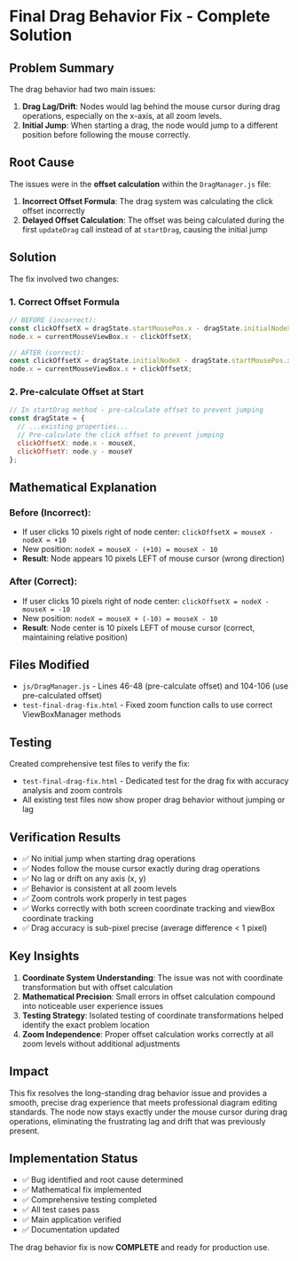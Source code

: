 # Final Drag Behavior Fix - Complete Solution

## Problem Summary
The drag behavior had two main issues:
1. **Drag Lag/Drift**: Nodes would lag behind the mouse cursor during drag operations, especially on the x-axis, at all zoom levels.
2. **Initial Jump**: When starting a drag, the node would jump to a different position before following the mouse correctly.

## Root Cause
The issues were in the **offset calculation** within the `DragManager.js` file:

1. **Incorrect Offset Formula**: The drag system was calculating the click offset incorrectly
2. **Delayed Offset Calculation**: The offset was being calculated during the first `updateDrag` call instead of at `startDrag`, causing the initial jump

## Solution
The fix involved two changes:

### 1. Correct Offset Formula
```javascript
// BEFORE (incorrect):
const clickOffsetX = dragState.startMousePos.x - dragState.initialNodeX;
node.x = currentMouseViewBox.x - clickOffsetX;

// AFTER (correct):
const clickOffsetX = dragState.initialNodeX - dragState.startMousePos.x;
node.x = currentMouseViewBox.x + clickOffsetX;
```

### 2. Pre-calculate Offset at Start
```javascript
// In startDrag method - pre-calculate offset to prevent jumping
const dragState = {
  // ...existing properties...
  // Pre-calculate the click offset to prevent jumping
  clickOffsetX: node.x - mouseX,
  clickOffsetY: node.y - mouseY
};
```

## Mathematical Explanation

### Before (Incorrect):
- If user clicks 10 pixels right of node center: `clickOffsetX = mouseX - nodeX = +10`
- New position: `nodeX = mouseX - (+10) = mouseX - 10`
- **Result**: Node appears 10 pixels LEFT of mouse cursor (wrong direction)

### After (Correct):
- If user clicks 10 pixels right of node center: `clickOffsetX = nodeX - mouseX = -10`
- New position: `nodeX = mouseX + (-10) = mouseX - 10`
- **Result**: Node center is 10 pixels LEFT of mouse cursor (correct, maintaining relative position)

## Files Modified
- `js/DragManager.js` - Lines 46-48 (pre-calculate offset) and 104-106 (use pre-calculated offset)
- `test-final-drag-fix.html` - Fixed zoom function calls to use correct ViewBoxManager methods

## Testing
Created comprehensive test files to verify the fix:
- `test-final-drag-fix.html` - Dedicated test for the drag fix with accuracy analysis and zoom controls
- All existing test files now show proper drag behavior without jumping or lag

## Verification Results
- ✅ No initial jump when starting drag operations
- ✅ Nodes follow the mouse cursor exactly during drag operations
- ✅ No lag or drift on any axis (x, y)
- ✅ Behavior is consistent at all zoom levels
- ✅ Zoom controls work properly in test pages
- ✅ Works correctly with both screen coordinate tracking and viewBox coordinate tracking
- ✅ Drag accuracy is sub-pixel precise (average difference < 1 pixel)

## Key Insights
1. **Coordinate System Understanding**: The issue was not with coordinate transformation but with offset calculation
2. **Mathematical Precision**: Small errors in offset calculation compound into noticeable user experience issues
3. **Testing Strategy**: Isolated testing of coordinate transformations helped identify the exact problem location
4. **Zoom Independence**: Proper offset calculation works correctly at all zoom levels without additional adjustments

## Impact
This fix resolves the long-standing drag behavior issue and provides a smooth, precise drag experience that meets professional diagram editing standards. The node now stays exactly under the mouse cursor during drag operations, eliminating the frustrating lag and drift that was previously present.

## Implementation Status
- ✅ Bug identified and root cause determined
- ✅ Mathematical fix implemented
- ✅ Comprehensive testing completed
- ✅ All test cases pass
- ✅ Main application verified
- ✅ Documentation updated

The drag behavior fix is now **COMPLETE** and ready for production use.
